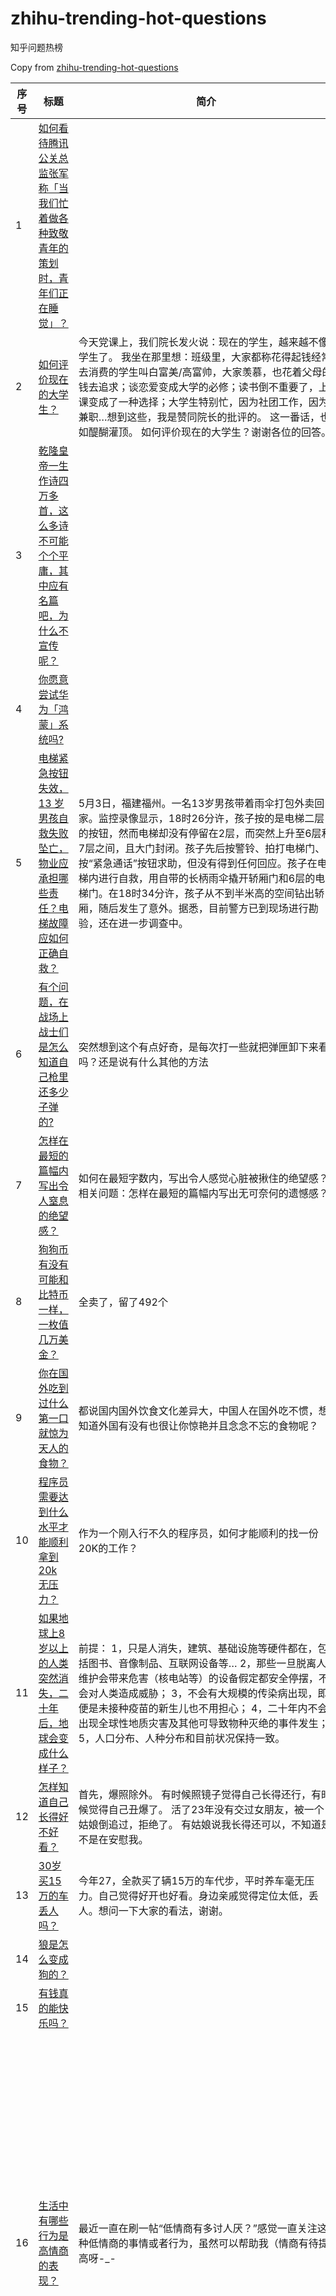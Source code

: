 # zhihu-trending-hot-questions

知乎问题热榜

Copy from [zhihu-trending-hot-questions](https://github.com/justjavac/zhihu-trending-hot-questions)

<!-- BEGIN -->
  <!-- 最后更新时间Thu May 06 2021 09:06:04 GMT+0800 (China Standard Time) $ -->
| 序号 | 标题 | 简介 | 提出时间 | 回答数 | 关注数 |
| ---- | ---- | ---- | -------- | ------ | ----- |
|1| [如何看待腾讯公关总监张军称「当我们忙着做各种致敬青年的策划时，青年们正在睡觉」？](https://www.zhihu.com/question/457759935)||2021-05-04 12:05|5242|12982|
|2| [如何评价现在的大学生？](https://www.zhihu.com/question/26452022)|今天党课上，我们院长发火说：现在的学生，越来越不像学生了。 我坐在那里想：班级里，大家都称花得起钱经常去消费的学生叫白富美/高富帅，大家羡慕，也花着父母的钱去追求；谈恋爱变成大学的必修；读书倒不重要了，上课变成了一种选择；大学生特别忙，因为社团工作，因为兼职…想到这些，我是赞同院长的批评的。 这一番话，也如醍醐灌顶。 如何评价现在的大学生？谢谢各位的回答。|2014-11-02 21:11|3560|42218|
|3| [乾隆皇帝一生作诗四万多首，这么多诗不可能个个平庸，其中应有名篇吧，为什么不宣传呢？](https://www.zhihu.com/question/452762954)||2021-04-03 21:04|273|833|
|4| [你愿意尝试华为「鸿蒙」系统吗?](https://www.zhihu.com/question/374012496)||2020-02-23 14:02|2283|3827|
|5| [电梯紧急按钮失效，13 岁男孩自救失败坠亡，物业应承担哪些责任？电梯故障应如何正确自救？](https://www.zhihu.com/question/457831377)|5月3日，福建福州。一名13岁男孩带着雨伞打包外卖回家。监控录像显示，18时26分许，孩子按的是电梯二层的按钮，然而电梯却没有停留在2层，而突然上升至6层和7层之间，且大门封闭。孩子先后按警铃、拍打电梯门、按“紧急通话”按钮求助，但没有得到任何回应。孩子在电梯内进行自救，用自带的长柄雨伞撬开轿厢门和6层的电梯门。在18时34分许，孩子从不到半米高的空间钻出轿厢，随后发生了意外。据悉，目前警方已到现场进行勘验，还在进一步调查中。|2021-05-04 22:05|256|2643|
|6| [有个问题，在战场上战士们是怎么知道自己枪里还多少子弹的?](https://www.zhihu.com/question/457546333)|突然想到这个有点好奇，是每次打一些就把弹匣卸下来看吗？还是说有什么其他的方法|2021-05-02 17:05|71|321|
|7| [怎样在最短的篇幅内写出令人窒息的绝望感？](https://www.zhihu.com/question/39211784)|如何在最短字数内，写出令人感觉心脏被揪住的绝望感？ 相关问题：怎样在最短的篇幅内写出无可奈何的遗憾感？|2016-01-06 12:01|4023|24353|
|8| [狗狗币有没有可能和比特币一样，一枚值几万美金？](https://www.zhihu.com/question/445598367)|全卖了，留了492个|2021-02-21 18:02|182|689|
|9| [你在国外吃到过什么第一口就惊为天人的食物？](https://www.zhihu.com/question/321664580)|都说国内国外饮食文化差异大，中国人在国外吃不惯，想知道外国有没有也很让你惊艳并且念念不忘的食物呢？|2019-04-25 15:04|390|7270|
|10| [程序员需要达到什么水平才能顺利拿到 20k 无压力？](https://www.zhihu.com/question/47597895)|作为一个刚入行不久的程序员，如何才能顺利的找一份20K的工作？|2016-06-19 17:06|156|4313|
|11| [如果地球上8岁以上的人类突然消失，二十年后，地球会变成什么样子？](https://www.zhihu.com/question/456356060)|前提： 1，只是人消失，建筑、基础设施等硬件都在，包括图书、音像制品、互联网设备等… 2，那些一旦脱离人维护会带来危害（核电站等）的设备假定都安全停摆，不会对人类造成威胁； 3，不会有大规模的传染病出现，即便是未接种疫苗的新生儿也不用担心； 4，二十年内不会出现全球性地质灾害及其他可导致物种灭绝的事件发生； 5，人口分布、人种分布和目前状况保持一致。|2021-04-24 21:04|127|332|
|12| [怎样知道自己长得好不好看？](https://www.zhihu.com/question/27471809)|首先，爆照除外。 有时候照镜子觉得自己长得还行，有时候觉得自己丑爆了。 活了23年没有交过女朋友，被一个姑娘倒追过，拒绝了。 有姑娘说我长得还可以，不知道是不是在安慰我。|2015-01-08 15:01|544|2866|
|13| [30岁买15万的车丢人吗？](https://www.zhihu.com/question/448373896)|今年27，全款买了辆15万的车代步，平时养车毫无压力。自己觉得好开也好看。身边亲戚觉得定位太低，丢人。想问一下大家的看法，谢谢。|2021-03-09 11:03|2508|4221|
|14| [狼是怎么变成狗的？](https://www.zhihu.com/question/457687785)||2021-05-03 20:05|55|275|
|15| [有钱真的能快乐吗？](https://www.zhihu.com/question/454685979)||2021-04-15 00:04|450|620|
|16| [生活中有哪些行为是高情商的表现？](https://www.zhihu.com/question/35215759)|最近一直在刷一帖“低情商有多讨人厌？”感觉一直关注这种低情商的事情或者行为，虽然可以帮助我（情商有待提高呀-_-||）在生活中尽量避免这些行为，但是这只是在逃避情商低这个事实，二并不能提升情商，，所以麻烦知友们支支招*^_^* 镜像问题：生活中有哪些行为是低情商的表现? - 人际交往|2015-09-01 00:09|4000|150513|
|17| [在出国之后，你发现了哪些关于英语口语的误区？](https://www.zhihu.com/question/363007395)|有什么在国内学到的口语表述或者对英语的理解，到了外面之后发现是片面或者不准确的？|2019-12-26 08:12|179|7212|
|18| [《山河令》已经播完了，大家看剧过程中最心梗的场面是哪场？](https://www.zhihu.com/question/451958091)|高光场面很多，懂自懂，这里想问问大家心中心梗场面no.1|2021-03-30 00:03|71|143|
|19| [把餐厅菜单上没有的菜硬点出来是怎样的一种体验？](https://www.zhihu.com/question/277670488)|现在我国大多数餐厅都提供零点服务，餐馆会提供印制的菜单，顾客用菜单点菜。但有些时候餐厅并不提供完整的菜单，而是顾客自己来说想吃什么、店家再去做。还有的时候虽然菜单没有写，但顾客与店家有一种默契觉得“这个可以有”。也有顾客就是想吃某一道菜、要求店家一定要提供的。这些情况下，顾客都会脱离菜单，硬去点某个菜。 这种情景虽然现在在大城市不常见，但年纪稍大的同志想必都不陌生。 你都遇到过哪些“强行点菜”的情况呢？不妨出来讲讲，无论是作为点菜者、店家还是旁观者，都行。 请大家各抒己见。|2018-05-18 15:05|1305|6870|
|20| [直接去楼盘买房真的比中介贵吗？](https://www.zhihu.com/question/393131996)|最近听到好多人说，直接去楼盘买房是零售，贵！找中介买有团购价，所以买房要找中介！|2020-05-07 09:05|212|2258|
|21| [有哪些外行人看来很蠢的设计实际上却是精妙无比？](https://www.zhihu.com/question/32189846)|镜像问题： 有哪些看似精妙无比却实际很蠢的设计？ - 产品 有哪些外行看上去很高大上，但在内行眼里low的不行的东西？ - 生活 有哪些看起来很蠢的设计实际上真的很蠢？|2015-07-14 11:07|3787|204928|
|22| [你如何看待俄罗斯宣布将逐步脱离以美国为中心的货币体系？](https://www.zhihu.com/question/457750369)|央视新闻报道、今日俄罗斯电视台当地时间5月3日报道，俄外交部新闻发言人扎哈罗娃在接受采访时表示，俄罗斯将会采取措施逐步脱离以美国为中心的世界货币体系。 扎哈罗娃认为，俄罗斯近年来长期遭受西方国家的经济制裁，而这一情况短期内也不会改变，俄罗斯必须寻找新的货币结算机制，从而彻底摆脱对美元和由美国主导的SWIFT结算系统的依赖。一旦新的机制建立，可以加强各国货币的国际地位，更可以将西方对俄制裁造成的经济损失降到最低。（总台记者 徐鸿波）|2021-05-04 10:05|494|4016|
|23| [大家觉得名侦探柯南最后打败组织之后，灰原哀变大恢复身份好还是保持现状和少年侦探团一起长大好?](https://www.zhihu.com/question/457584898)|话说请大家理性讨论，不要cp打架|2021-05-02 23:05|73|194|
|24| [有什么优质的计算机专业书籍？](https://www.zhihu.com/question/64837679)|本人大一，计算机基础很差，学的计算机应用，求大神推荐比较好的学习书籍|2017-09-03 14:09|53|1712|
|25| [一个女生知道我男朋友有女朋友，还让我男朋友给她拿快递，她这种行为合适吗？](https://www.zhihu.com/question/452456284)||2021-04-01 22:04|282|507|
|26| [你怎么看打《王者荣耀》从头到尾只玩一个英雄的人？](https://www.zhihu.com/question/299758752)||2018-10-24 08:10|1940|2932|
|27| [如何评价刘慈欣的科幻小说《天使时代》？](https://www.zhihu.com/question/50428892)|刘慈欣作品索引 长篇 如何评价《三体》系列小说？ 如何评价刘慈欣的科幻小说《球状闪电》？ 如何评价刘慈欣的科幻小说《超新星纪元》？ 如何评价刘慈欣的科幻小说《中国2185》？ 如何评价刘慈欣的科幻小说《魔鬼积木》？ 中短篇 如何评价刘慈欣的科幻小说《鲸歌》？ 如何评价刘慈欣的科幻小说《带上她的眼睛》？ 如何评价刘慈欣的科幻小说《地火》？ 如何评价刘慈欣的科幻小说《流浪地球》？ 如何评价刘慈欣的科幻小说《全频带阻塞干扰》？ 如何评价刘慈欣的科幻小说《乡村教师》？ 如何评价刘慈欣的科幻小说《西洋》？ 如何评价刘慈欣的科幻小说《中国太阳》？ 如何评价刘慈欣的科幻小说《朝闻道》？ 如何评价刘慈欣的科幻小说《天使时代》？ 如何评价刘慈欣的科幻小说《吞食者》？ 如何评价刘慈欣的科幻小说《诗云》？ 如何评价刘慈欣的科幻小说《光荣与梦想》? 如何评价刘慈欣的科幻小说《地球大炮》？ 如何评价刘慈欣的科幻小说《思想者》？ 如何评价刘慈欣的科幻小说《圆圆的肥皂泡》？ 如何评价刘慈欣的科幻小说《白垩纪往事》？ 如何评价刘慈欣的科幻小说《镜子》？ 如何评价刘慈欣的科幻小说《赡养上帝》？ 如何评价刘慈欣的科幻小说《赡养人类》？ 如何评价刘慈欣的科幻小说《山》？ 如何评价刘慈欣的科幻小说《2018年4月1日》？ 如何评价刘慈欣的科幻小说《人生》？ 如何评价刘慈欣的科幻小说《太原诅咒》（又名《太原之恋》）？ 如何评价刘慈欣的科幻小说《时间移民》？ 如何评价刘慈欣的科幻小说《不能共存的节日》？ 如何评价刘慈欣的科幻小说《圆》？|2016-09-07 16:09|45|582|
|28| [《彩绘中国》通过 AI 修复将五四运动的黑白影像上色，看到这些影像感受如何？](https://www.zhihu.com/question/457739121)|为庆祝建党百年，央视新闻推出大型融媒体 AI 修复节目《彩绘中国·觉醒》。首次使用 4K 电影级技术修复上色历史纪录胶片，用最先进的影像技术，带你感受一百年前的峥嵘岁月。 今天，看彩色五四运动现场，感受一百年前救亡图存的大时代，初生的中国共产党，怎样开启百年伟大征程？ 百年历史影像首次4K+AI上色修复！看彩色五四运动现场！|2021-05-04 08:05|50|683|
|29| [这段时间特斯拉事件背后你看到了什么？](https://www.zhihu.com/question/455860663)||2021-04-21 22:04|194|543|
|30| [《甄嬛传》苏培盛为什么会背叛皇上？](https://www.zhihu.com/question/456242618)||2021-04-24 07:04|58|356|
|31| [如何看待警方通报的哥猝死仍被贴罚单事件，3 名警务人员被处理？](https://www.zhihu.com/question/457851891)|据陕西省西安市公安局5月4日晚通报，针对网上反映“出租车司机猝死车内，网民质疑交警贴违法停车告知单”情况，经调查，涉事警务人员存在执法不规范、工作不细致的问题。目前，该局已对相关3名警务人员进行处理。 https://m.thepaper.cn/newsDetail_forward_12527051|2021-05-05 00:05|199|972|
|32| [如何评价张艺兴在 2021 年五四青年节晚会中的表现？](https://www.zhihu.com/question/457808500)|原内容|2021-05-04 19:05|50|179|
|33| [有没有一些不明显的暗恋文案？](https://www.zhihu.com/question/426250514)|我做在后桌 喜欢的人在我前桌 经常上课看他后脑勺 发现他经常动不动就耳红 右耳上有三个痣 他的睫毛很长很好看细细的（脸红求求有一个不太明显的有几个特征的个性签名或者文案（拜托了 PS:我跟他之前一直认识但是不熟 而且他经常和一些我不太喜欢的人玩 第一印象就不是很好。这个学期被分到了同一个班同一个组 才知道他是真的很温柔很有礼貌的人 真的就刮目相看！像是他那些朋友中的一股清流 平常有好多不会的题都是他教会我的Σ(|||▽||| )|2020-10-18 19:10|358|10122|
|34| [为什么发烧友花 2 万买电视，但却不肯花(比如) 200 来校色？但在有些国家上门校色可以当成职业的？](https://www.zhihu.com/question/457647194)|小改一下问题： 其实我本意是问国内外的观影发烧友，对待校色这件事的差异。对普通消费者而言，校色是没什么必要的，看着自己舒服才最重要。 国外的发烧友对校色这件事似乎更接受些，所以也催生了一些全职或者兼职的上门校色服务人员。 但是国内这块的观影发烧友，似乎也不太接受。 原问题： 看了网上视频的弹幕区和评论区，大部分网友们评论里，对色准和校色基本是非常不屑。 基本就是2万的电视买了，但是哪怕花200请人校色都不愿意，这种感觉和味道 但是在油管上的一些up主，无论是主业还是副业，都有不少是上门帮别人校色这个行当的。比如hdtvtest的vincent，avforums的phil hinton等 是什么造就了这个有趣的差异呢？|2021-05-03 14:05|259|1297|
|35| [你会购买国行PS5吗？](https://www.zhihu.com/question/439176866)||2021-01-13 15:01|155|278|
|36| [完形填空有没有答题技巧？](https://www.zhihu.com/question/21864589)|在做完形填空时有没有什么答题技巧|2013-10-22 16:10|176|6945|
|37| [现阶段，你有哪些经验教训一定要告诉当代 20 几岁的年轻人？](https://www.zhihu.com/question/457150056)|你踩过的坑与走过的路，都构筑了你的人生。你有哪些话要告诉当代年轻人？ 知乎发起本期吾辈问答，为平凡中坚持努力的青年献礼。世界给你很多困惑，我们陪你找到解答。|2021-04-29 15:04|94|810|
|38| [硕士毕业论文致谢可以有趣一点吗？](https://www.zhihu.com/question/401076265)|我看很多毕业论文致谢基本上都是感谢老师、同学、家人，我想让自己的致谢幽默一点，但是又担心不够严肃配不上严肃的学位论文被批评。 比如我想加上“感谢食堂的饭菜，让原本就不胖的我更加纤瘦，免受减肥之苦。” 在感谢同学那写“感谢一起搬砖的兄弟xxx”。 大家觉得可行吗？有操作过的吗？|2020-06-13 00:06|374|2720|
|39| [《云顶之弈》S5 赛季有什么好阵容推荐吗？](https://www.zhihu.com/question/454520007)||2021-04-14 07:04|39|136|
|40| [不开心的时候是怎么宣泄自己的情绪？](https://www.zhihu.com/question/455014687)|不抽烟，不喝酒，不打游戏|2021-04-16 23:04|619|916|
|41| [你听过的最能引起共鸣的话是什么？](https://www.zhihu.com/question/37496011)||2015-11-14 21:11|11845|168763|
|42| [TES 今年夏季赛和 S11 还有希望吗？](https://www.zhihu.com/question/454359571)||2021-04-13 09:04|64|80|
|43| [过来人对于应届生找工作有什么好的建议？](https://www.zhihu.com/question/35925659)|正在苦逼找工作中。。。 你有哪些建议？|2015-09-24 21:09|422|9216|
|44| [初三了感觉高中是考不上了怎么办？](https://www.zhihu.com/question/457421531)|感觉自己跟高中没有希望了怎么办 这届高中分数线也提高了 我现在也就400多分 距离分数线还差很多，我已经好多次对自己放弃了，说自己就是考不上高中的料了，可是我有时候也好不服，我想考高中，我不想花爸妈钱去读技校，其实学习鸡汤什么的我都懂 就是不想去学习怎么办？我自律不起来，数学成绩一落千丈，我已经怎么样去努力了啊，我真的要选择放弃了吗|2021-05-01 17:05|194|278|
|45| [如何评价《灵笼》的终章（上部）？](https://www.zhihu.com/question/457072944)||2021-04-28 23:04|359|1127|
|46| [西双版纳新发现蜘蛛新种命名为「姜文」，这一发现具有哪些价值？](https://www.zhihu.com/question/457371552)|红星新闻4月29日消息，一种专属于理科生的浪漫。 4月28日，中科院动物研究所蜘蛛分类研究者林业杰公布了四个蜘蛛新种：李时珍隆头蛛Eresus lishizheni、邦乔飞云斑蛛Episinus bonjovi、姜文云斑蛛E.jiangweni和罗琦美蒂蛛Meotipa luoqiae。其中，李时珍隆头蛛是第一种中国人所发现的隆头蛛新种。 四个名字，林业杰分别向博物学前辈和自己喜爱的导演、摇滚明星致敬。他告诉红星新闻记者，国内关注蜘蛛的人很少，他希望这可以引起更多人关注，来保护生物的多样性。西双版纳新发现蜘蛛新种命名“姜文”：希望引起更多人关注_林业|2021-05-01 09:05|200|2282|
|47| [高中文科生，很向往律师职业，现实中的律师生活也是这样吗？](https://www.zhihu.com/question/457653393)|玩过《未定事件簿》，看过《令人心动的offer》，现实中的律师生活，相比于律政影视、游戏和综艺所描绘的情形，要卸下哪些滤镜？ 卸下滤镜后，学法以后的生活究竟是什么样的？|2021-05-03 14:05|44|148|
|48| [20-21 赛季欧冠半决赛次回合曼城 2:0 巴黎圣日耳曼打进决赛，如何评价这场比赛？](https://www.zhihu.com/question/457863658)|北京时间5月5日03:00，欧冠半决赛次回合，曼城坐镇主场迎战巴黎圣日耳曼，首回合曼城作客2-1逆转巴黎。上半场，马赫雷斯小角度低射首开记录，马尔基尼奥斯抢点头槌击中横梁。下半场，福登助攻马赫雷斯包抄推射完成梅开二度，两回合比赛攻入三球；迪马利亚踩踏费尔南迪尼奥被直红罚下，巴黎全场0射正。最终，曼城主场2-0，总比分4-1双杀巴黎，队史首次杀入欧冠决赛！|2021-05-05 02:05|29|83|
|49| [可以看一下你们家猫咪眼睛最圆的时候吗？](https://www.zhihu.com/question/454066115)|就是眼睛大部分都是眼黑的样子，特别萌那样子～～|2021-04-11 16:04|248|318|
|50| [有没有那种追妻火葬场还追不回来，女主跟别人在一起收获幸福的文?](https://www.zhihu.com/question/408254252)|一定要虐男主！不能前期虐女主然后轻轻松松就放过男主的假火葬场！|2020-07-21 22:07|74|698|
<!-- END -->



















































































































































































































































































































































































































































































































































































































































































































































































































































































































































































































































































































































































































































































































































































































































































































































































































































































































































































































































































































































































































































































































































































































































































































历史归档 [./archives](./archives)

